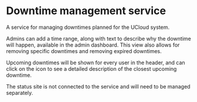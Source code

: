 # Downtime management service

A service for managing downtimes planned for the UCloud system.

Admins can add a time range, along with text to describe why the downtime will happen, available in the admin dashboard.
This view also allows for removing specific downtimes and removing expired downtimes.

Upcoming downtimes will be shown for every user in the header, and can click on the icon to see a detailed description
of the closest upcoming downtime.

The status site is not connected to the service and will need to be managed separately.